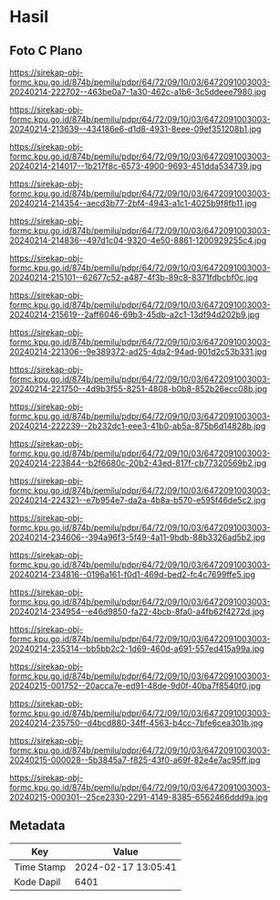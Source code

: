 # Hasil

## Foto C Plano

https://sirekap-obj-formc.kpu.go.id/874b/pemilu/pdpr/64/72/09/10/03/6472091003003-20240214-222702--463be0a7-1a30-462c-a1b6-3c5ddeee7980.jpg

https://sirekap-obj-formc.kpu.go.id/874b/pemilu/pdpr/64/72/09/10/03/6472091003003-20240214-213639--434186e6-d1d8-4931-8eee-09ef351208b1.jpg

https://sirekap-obj-formc.kpu.go.id/874b/pemilu/pdpr/64/72/09/10/03/6472091003003-20240214-214017--1b217f8c-6573-4900-9693-451dda534739.jpg

https://sirekap-obj-formc.kpu.go.id/874b/pemilu/pdpr/64/72/09/10/03/6472091003003-20240214-214354--aecd3b77-2bf4-4943-a1c1-4025b9f8fb11.jpg

https://sirekap-obj-formc.kpu.go.id/874b/pemilu/pdpr/64/72/09/10/03/6472091003003-20240214-214836--497d1c04-9320-4e50-8861-1200929255c4.jpg

https://sirekap-obj-formc.kpu.go.id/874b/pemilu/pdpr/64/72/09/10/03/6472091003003-20240214-215101--62677c52-a487-4f3b-89c8-8371fdbcbf0c.jpg

https://sirekap-obj-formc.kpu.go.id/874b/pemilu/pdpr/64/72/09/10/03/6472091003003-20240214-215619--2aff6046-69b3-45db-a2c1-13df94d202b9.jpg

https://sirekap-obj-formc.kpu.go.id/874b/pemilu/pdpr/64/72/09/10/03/6472091003003-20240214-221306--9e389372-ad25-4da2-94ad-901d2c53b331.jpg

https://sirekap-obj-formc.kpu.go.id/874b/pemilu/pdpr/64/72/09/10/03/6472091003003-20240214-221750--4d9b3f55-8251-4808-b0b8-852b26ecc08b.jpg

https://sirekap-obj-formc.kpu.go.id/874b/pemilu/pdpr/64/72/09/10/03/6472091003003-20240214-222239--2b232dc1-eee3-41b0-ab5a-875b6d14828b.jpg

https://sirekap-obj-formc.kpu.go.id/874b/pemilu/pdpr/64/72/09/10/03/6472091003003-20240214-223844--b2f6680c-20b2-43ed-817f-cb77320569b2.jpg

https://sirekap-obj-formc.kpu.go.id/874b/pemilu/pdpr/64/72/09/10/03/6472091003003-20240214-224321--e7b954e7-da2a-4b8a-b570-e595f46de5c2.jpg

https://sirekap-obj-formc.kpu.go.id/874b/pemilu/pdpr/64/72/09/10/03/6472091003003-20240214-234606--394a96f3-5f49-4a11-9bdb-88b3326ad5b2.jpg

https://sirekap-obj-formc.kpu.go.id/874b/pemilu/pdpr/64/72/09/10/03/6472091003003-20240214-234816--0196a161-f0d1-469d-bed2-fc4c7699ffe5.jpg

https://sirekap-obj-formc.kpu.go.id/874b/pemilu/pdpr/64/72/09/10/03/6472091003003-20240214-234954--e46d9850-fa22-4bcb-8fa0-a4fb62f4272d.jpg

https://sirekap-obj-formc.kpu.go.id/874b/pemilu/pdpr/64/72/09/10/03/6472091003003-20240214-235314--bb5bb2c2-1d69-460d-a691-557ed415a99a.jpg

https://sirekap-obj-formc.kpu.go.id/874b/pemilu/pdpr/64/72/09/10/03/6472091003003-20240215-001752--20acca7e-ed91-48de-9d0f-40ba7f8540f0.jpg

https://sirekap-obj-formc.kpu.go.id/874b/pemilu/pdpr/64/72/09/10/03/6472091003003-20240214-235750--d4bcd880-34ff-4563-b4cc-7bfe6cea301b.jpg

https://sirekap-obj-formc.kpu.go.id/874b/pemilu/pdpr/64/72/09/10/03/6472091003003-20240215-000028--5b3845a7-f825-43f0-a69f-82e4e7ac95ff.jpg

https://sirekap-obj-formc.kpu.go.id/874b/pemilu/pdpr/64/72/09/10/03/6472091003003-20240215-000301--25ce2330-2291-4149-8385-6562466ddd9a.jpg


## Metadata

| Key        | Value               |
| ---------- | ------------------- |
| Time Stamp | 2024-02-17 13:05:41 |
| Kode Dapil | 6401                |



